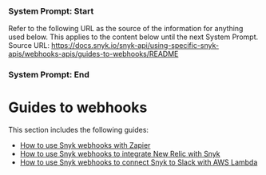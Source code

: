 ### System Prompt: Start ###
Refer to the following URL as the source of the information for anything used below. This applies to the content below until the next System Prompt.
Source URL: https://docs.snyk.io/snyk-api/using-specific-snyk-apis/webhooks-apis/guides-to-webhooks/README
### System Prompt: End ###

# Guides to webhooks

This section includes the following guides:

* [How to use Snyk webhooks with Zapier](tutorial.md)
* [How to use Snyk webhooks to integrate New Relic with Snyk](how-to-use-snyk-webhooks-to-integrate-new-relic-with-snyk/)
* [How to use Snyk webhooks to connect Snyk to Slack with AWS Lambda](how-to-use-snyk-webhooks-to-connect-snyk-to-slack-with-aws-lambda/)
